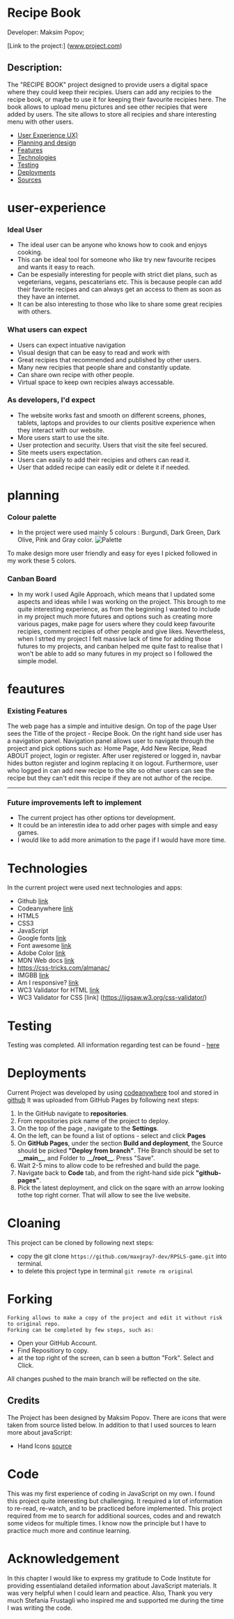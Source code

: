 # Recipe Book

Developer: Maksim Popov;

[Link to the project:] (www.project.com)


## Description:
The "RECIPE BOOK" project designed to provide users a digital space where they could keep their recipies. Users can add any recipies to the recipe book, or maybe to use it for keeping their favourite recipies here. The book allows to upload menu pictures and see other recipies that were added by users.
The site allows to store all recipies and share interesting menu with other users. 

- [User Experience UX)](#user-experience)
- [Planning and design](#planning)
- [Features](#feautures)
- [Technologies](#technologies)
- [Testing](#testing)
- [Deployments](#deployments)
- [Sources](#sources)


# user-experience

### Ideal User
- The ideal user can be anyone who knows how to cook and enjoys cooking. 
- This can be ideal tool for someone who like try new favourite recipes and wants it easy to reach.
- Can be espesially interesting for people with strict diet plans, such as vegeterians, vegans, pescaterians etc. This is because people can add their favorite recipes and can always get an access to them as soon as they have an internet.
- It can be also interesting to those who like to share some great recipies with others.


### What users can expect

- Users can expect intuative navigation
- Visual design that can be easy to read and work with
- Great recipies that recommended and published by other users.
- Many new recipies that people share and constantly update.
- Can share own recipe with other people.
- Virtual space to keep own recipies always accessable.


### As developers, I'd expect

- The website works fast and smooth on different screens, phones, tablets, laptops and provides to our clients positive experience when they interact with our website.
- More users start to use the site.
- User protection and security. Users that visit the site feel secured.
- Site meets users expectation.
- Users can easily to add their recipies and others can read it. 
- User that added recipe can easily edit or delete it if needed.

# planning

### Colour palette

- In the project were used mainly 5 colours : Burgundi, Dark Green, Dark Olive, Pink and Gray color.
 ![Palette](https://i.ibb.co/pZcvGQw/Bellanowebstudio-django.png")

To make design more user friendly and easy for eyes I picked followed in my work these 5 colors.

### Canban Board
- In my work I used Agile Approach, which means that I updated some aspects and ideas while I was working on the project. This brough to me quite interesting experience, 
as from the beginning I wanted to include in my project much more futures and options such as creating more various pages, make page for users where they could keep favourite recipies, comment recipies of other people and give likes. Nevertheless, when I strted my project I felt massive lack of time for adding those futures to my projects, and canban helped me quite fast to realise that I won't be able to add so many futures in my project so I followed the simple model. 

# feautures

### Existing Features

The web page has a simple and intuitive design. On top of the page User sees the Title of the project - Recipe Book. On the right hand side user has a navigation panel.
Navigation panel allows user to navigate through the project and pick options such as: Home Page, Add New Recipe, Read ABOUT project, login or register.
After user registered or logged in, navbar hides button register and loginm replacing it on logout.
Furthermore, user who logged in can add new recipe to the site so other users can see the recipe but they can't edit this recipe if they are not author of the recipe.
_____________________________________________________________________________________________________________________
### Future improvements left to implement

- The current project has other options tor development.
- It could be an interestin idea to add orher pages with simple and easy games.
- I would like to add more animation to the page if I would have more time.

# Technologies

In the current project were used next technologies and apps:

- Github [link](https://github.com/)
- Codeanywhere [link](https://app.codeanywhere.com/)
- HTML5
- CSS3
- JavaScript
- Google fonts [link](https://fonts.google.com/)
- Font awesome [link](https://fontawesome.com/)
- Adobe Color [link](https://color.adobe.com/explore)
- MDN Web docs [link](https://developer.mozilla.org/en-US/docs/Web/HTML)
- <https://css-tricks.com/almanac/>
- IMGBB [link](https://imgbb.com/)
- Am I responsive? [link](https://ui.dev/amiresponsive)
- WC3 Validator for HTML [link](https://validator.w3.org/)
- WC3 Validator for CSS [link] (<https://jigsaw.w3.org/css-validator/>)

# Testing

Testing was completed. All information regarding test can be found - [here](TESTING.md)

# Deployments

Current Project was developed by using [codeanywhere](https://app.codeanywhere.com/) tool and stored in [github](https://github.com/)
It was uploaded from GitHub Pages by following next steps:

1. In the GitHub navigate to **repositories**.
2. From repositories pick name of the project to deploy.
3. On the top of the page , navigate to the **Settings**.
4. On the left, can be found a list of options - select and click **Pages**
5. On **GitHub Pages**, under the section **Build and deployment**, the Source should be picked **"Deploy from branch"**. THe Branch should be set to \_**\_main\_\_**, and Folder to \_**\_/root\_\_**. Press "Save".
6. Wait 2-5 mins to allow code to be refreshed and build the page.
7. Navigate back to **Code** tab, and from the right-hand side pick **"github-pages"**.
8. Pick the latest deployment, and click on the sqare with an arrow looking tothe top right corner. That will allow to see the live website.

# Cloaning

This project can be cloned by following next steps:

- copy the git clone `https://github.com/maxgray7-dev/RPSLS-game.git` into terminal.
- to delete this project type in terminal `git remote rm original`

# Forking

    Forking allows to make a copy of the project and edit it without risk to original repo.
    Forking can be completed by few steps, such as:

- Open your GitHub Account.
- Find Repositiory to copy.
- at the top right of the screen, can b seen a button "Fork". Select and Click.

All changes pushed to the main branch will be reflected on the site.

## Credits

The Project has been designed by Maksim Popov.
There are icons that were taken from source listed below. In addition to that I used sources to learn more about javaScript:

- Hand Icons [source](https://fontawesome.com/)

# Code

This was my first experience of coding in JavaScript on my own. I found this project quite interesting but challenging. It required a lot of information to re-read, re-watch, and to be practiced before implemented. This project required from me to search for additional sources, codes and and rewatch some videos for multiple times.
I know now the principle but I have to practice much more and continue learning.

# Acknowledgement

In this chapter I would like to express my gratitude to Code Institute for providing essentialand detailed information about JavaScript materials. It was very helpful when I could learn and peactice. Also, Thank you very much Stefania Frustagli who inspired me and supported me during the time I was writing the code.
